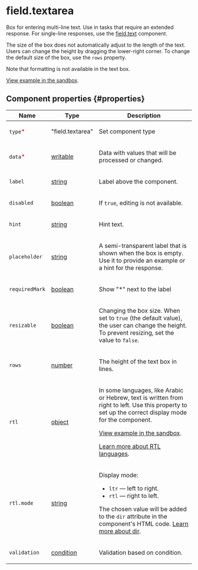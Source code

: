 # field.textarea

Box for entering multi-line text. Use in tasks that require an extended response. For single-line responses, use the [field.text](field.text.md) component.

The size of the box does not automatically adjust to the length of the text. Users can change the height by dragging the lower-right corner. To change the default size of the box, use the `rows` property.

Note that formatting is not available in the text box.

[View example in the sandbox](https://clck.ru/asSas).

## Component properties {#properties}

| Name                                     | Type                                                                                   | Description                                                                                                                                                                                                                                                                                                                                   |
| ---------------------------------------- | -------------------------------------------------------------------------------------- | --------------------------------------------------------------------------------------------------------------------------------------------------------------------------------------------------------------------------------------------------------------------------------------------------------------------------------------------- |
| `type`<span style="color: red">\*</span> | "field.textarea"                                                                       | <p>Set component type</p>                                                                                                                                                                                                                                                                                                                     |
| `data`<span style="color: red">\*</span> | <a class="xref popup-link" href="../concepts/types.dita#types/writable">writable</a>   | <p>Data with values that will be processed or changed.</p>                                                                                                                                                                                                                                                                                    |
| `label`                                  | <a class="xref popup-link" href="../concepts/types.dita#types/string">string</a>       | <p>Label above the component.</p>                                                                                                                                                                                                                                                                                                             |
| `disabled`                               | <a class="xref popup-link" href="../concepts/types.dita#types/boolean">boolean</a>     | <p>If `true`, editing is not available.</p>                                                                                                                                                                                                                                                                                                   |
| `hint`                                   | <a class="xref popup-link" href="../concepts/types.dita#types/string">string</a>       | <p>Hint text.</p>                                                                                                                                                                                                                                                                                                                             |
| `placeholder`                            | <a class="xref popup-link" href="../concepts/types.dita#types/string">string</a>       | <p>A semi-transparent label that is shown when the box is empty. Use it to provide an example or a hint for the response.</p>                                                                                                                                                                                                                 |
| `requiredMark`                           | <a class="xref popup-link" href="../concepts/types.dita#types/boolean">boolean</a>     | <p>Show "\*" next to the label</p>                                                                                                                                                                                                                                                                                                            |
| `resizable`                              | <a class="xref popup-link" href="../concepts/types.dita#types/boolean">boolean</a>     | <p>Changing the box size. When set to `true` (the default value), the user can change the height. To prevent resizing, set the value to `false`. </p>                                                                                                                                                                                         |
| `rows`                                   | <a class="xref popup-link" href="../concepts/types.dita#types/number">number</a>       | <p>The height of the text box in lines.</p>                                                                                                                                                                                                                                                                                                   |
| `rtl`                                    | <a class="xref popup-link" href="../concepts/types.dita#types/object">object</a>       | <p>In some languages, like Arabic or Hebrew, text is written from right to left. Use this property to set up the correct display mode for the component.</p><p><a href="https://clck.ru/amHA8">View example in the sandbox</a>.</p><p><a href="https://www.w3.org/International/questions/qa-scripts">Learn more about RTL languages</a>.</p> |
| `rtl.mode`                               | <a class="xref popup-link" href="../concepts/types.dita#types/string">string</a>       | <p>Display mode:</p><ul><li>`ltr` — left to right.</li><li>`rtl` — right to left.</li></ul><p>The chosen value will be added to the `dir` attribute in the component's HTML code. <a href="https://www.w3.org/International/questions/qa-html-dir">Learn more about dir</a>.</p>                                                              |
| `validation`                             | <a class="xref popup-link" href="../concepts/types.dita#types/condition">condition</a> | <p>Validation based on condition.</p>                                                                                                                                                                                                                                                                                                         |
